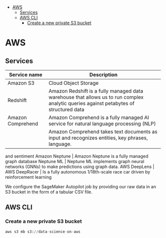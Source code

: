 <!--ts-->
   * [AWS](#aws)
      * [Services](#services)
      * [AWS CLI](#aws-cli)
         * [Create a new private S3 bucket](#create-a-new-private-s3-bucket)

<!-- Added by: gil_diy, at: Sun 27 Mar 2022 11:42:46 IDT -->

<!--te-->


# AWS

## Services

Service name | Description
------------|-----
Amazon S3  | Cloud Object Storage
Redshift | Amazon Redshift is a fully managed data warehouse that allows us to run complex analytic queries against petabytes of structured data
Amazon Comprehend | Amazon Comprehend is a fully managed AI service for natural language processing (NLP) 
                  | Amazon Comprehend takes text documents as input and recognizes entities, key phrases, language.
and sentiment
Amazon Neptune  | Amazon Neptune is a fully managed graph database
Neptune ML |  Neptune ML implements graph neural networks (GNNs) to make predictions using graph data.
AWS DeepLens | 
AWS DeepRacer | Is a fully autonomous 1/18th-scale race car driven by reinforcement learning
 
We configure the SageMaker Autopilot job by providing our raw data in an S3 bucket
in the form of a tabular CSV file.


## AWS CLI

### Create a new private S3 bucket

```python
aws s3 mb s3://data-science-on-aws
```